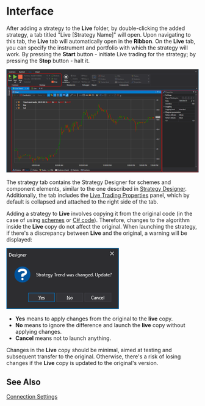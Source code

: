 # Interface

After adding a strategy to the **Live** folder, by double-clicking the added strategy, a tab titled "Live [Strategy Name]" will open. Upon navigating to this tab, the **Live** tab will automatically open in the **Ribbon**. On the **Live** tab, you can specify the instrument and portfolio with which the strategy will work. By pressing the **Start** button - initiate Live trading for the strategy; by pressing the **Stop** button - halt it.

![Designer Interface Live trade 00](../../../images/designer_interface_live_trade_00.png)

The strategy tab contains the Strategy Designer for schemes and component elements, similar to the one described in [Strategy Designer](../strategies/using_visual_designer/diagram_panel.md). Additionally, the tab includes the [Live Trading Properties](../user_interface/components/live_settings.md) panel, which by default is collapsed and attached to the right side of the tab.

Adding a strategy to **Live** involves copying it from the original code (in the case of using [schemes](../strategies/using_visual_designer.md) or [C# code](../strategies/using_csharp.md)). Therefore, changes to the algorithm inside the **Live** copy do not affect the original. When launching the strategy, if there's a discrepancy between **Live** and the original, a warning will be displayed:

![Designer Interface Live trade 01](../../../images/designer_interface_live_trade_01.png)

- **Yes** means to apply changes from the original to the **live** copy.
- **No** means to ignore the difference and launch the **live** copy without applying changes.
- **Cancel** means not to launch anything.

Changes in the **Live** copy should be minimal, aimed at testing and subsequent transfer to the original. Otherwise, there's a risk of losing changes if the **Live** copy is updated to the original's version.

## See Also

[Connection Settings](../connections_settings.md)